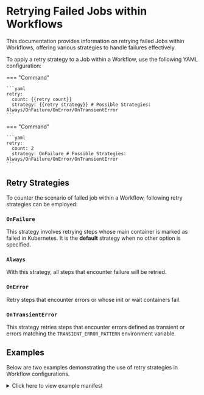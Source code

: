 # Retrying Failed Jobs within Workflows

This documentation provides information on retrying failed Jobs within Workflows, offering various strategies to handle failures effectively.

To apply a retry strategy to a Job within a Workflow, use the following YAML configuration:

=== "Command"

    ```yaml
    retry:
      count: {{retry count}}
      strategy: {{retry strategy}} # Possible Strategies: Always/OnFailure/OnError/OnTransientError
    ```
=== "Command"

    ```yaml
    retry:
      count: 2
      strategy: OnFailure # Possible Strategies: Always/OnFailure/OnError/OnTransientError
    ```

## Retry Strategies

To counter the scenario of failed job within a Workflow, following retry strategies can be employed:

### **`OnFailure`** 

This strategy involves retrying steps whose main container is marked as failed in Kubernetes. It is the **default** strategy when no other option is specified.

### **`Always`**

With this strategy, all steps that encounter failure will be retried.

### **`OnError`**

Retry steps that encounter errors or whose init or wait containers fail.

### **`OnTransientError`**

This strategy retries steps that encounter errors defined as transient or errors matching the `TRANSIENT_ERROR_PATTERN` environment variable.

## Examples

Below are two examples demonstrating the use of retry strategies in Workflow configurations.

<details><summary>Click here to view example manifest</summary>

<b>Example 1</b>

```yaml
# Resource Section
name: demo-retry
version: v1
type: workflow
tags:
  - Flare
description: Ingest data into Raw depot

# Workflow-specific Section
workflow:
  title: Demo Ingest Pipeline
  dag:

# Job 1 specific Section
    - name: connect-customer
      file: flare/connect-customer/config_v1.yaml
      retry: # Retry configuration
        count: 2
        strategy: "OnFailure"

# Job 2 specific Section
    - name: connect-customer-dt
      file: flare/connect-customer/dataos-tool_v1.yaml
      dependencies:
        - connect-customer
```

<b>Example 2</b>

```yaml
# Resource Section
name: c360-daggy
version: v1
type: workflow
tags:
- Flare
description: Ingest data into Raw depot

# Workflow-specific Section
workflow:
  title: TWT Demo Ingest Pipeline
  dag:

# Job 1 specific Section
  - name: connect-customer
    file: flare/connect-customer/configv1.yaml
    retry: # Retry configuration
      count: 2
      strategy: "OnTransientError"

# Job 2 specific Section
  - name: connect-customer-dt
    file: flare/connect-customer/dataos-tool_v1.yaml
    dependencies:
      - connect-customer
```
</details>


